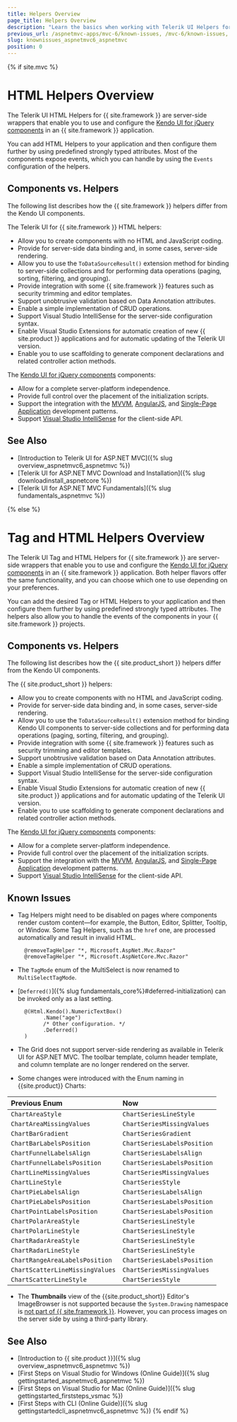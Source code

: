 ```yaml
---
title: Helpers Overview
page_title: Helpers Overview
description: "Learn the basics when working with Telerik UI Helpers for {{ site.framework }}"
previous_url: /aspnetmvc-apps/mvc-6/known-issues, /mvc-6/known-issues, /known-issues
slug: knownissues_aspnetmvc6_aspnetmvc
position: 0
---
```

{% if site.mvc %}
# HTML Helpers Overview

The Telerik UI HTML Helpers for {{ site.framework }} are server-side wrappers that enable you to use and configure the <a href="https://www.telerik.com/kendo-jquery-ui" target="_blank">Kendo UI for jQuery components</a> in an {{ site.framework }} application.

You can add HTML Helpers to your application and then configure them further by using predefined strongly typed attributes. Most of the components expose events, which you can handle by using the `Events` configuration of the helpers.  

## Components vs. Helpers

The following list describes how the {{ site.framework }} helpers differ from the Kendo UI components.

The Telerik UI for {{ site.framework }} HTML helpers:

* Allow you to create components with no HTML and JavaScript coding.
* Provide for server-side data binding and, in some cases, server-side rendering.
* Allow you to use the `ToDataSourceResult()` extension method for binding to server-side collections and for performing data operations (paging, sorting, filtering, and grouping).
* Provide integration with some {{ site.framework }} features such as security trimming and editor templates.
* Support unobtrusive validation based on Data Annotation attributes.
* Enable a simple implementation of CRUD operations.
* Support Visual Studio IntelliSense for the server-side configuration syntax.
* Enable Visual Studio Extensions for automatic creation of new {{ site.product }} applications and for automatic updating of the Telerik UI version.
* Enable you to use scaffolding to generate component declarations and related controller action methods.

The <a href="https://www.telerik.com/kendo-jquery-ui" target="_blank">Kendo UI for jQuery components</a> components:

* Allow for a complete server-platform independence.
* Provide full control over the placement of the initialization scripts.
* Support the integration with the [MVVM](https://docs.telerik.com/kendo-ui/framework/mvvm/overview), [AngularJS](https://docs.telerik.com/kendo-ui/framework/AngularJS/introduction), and [Single-Page Application](https://docs.telerik.com/kendo-ui/framework/spa/overview) development patterns.
* Support [Visual Studio IntelliSense](https://docs.telerik.com/kendo-ui/third-party/vs-intellisense) for the client-side API.

## See Also

* [Introduction to Telerik UI for ASP.NET MVC]({% slug overview_aspnetmvc6_aspnetmvc %})
* [Telerik UI for ASP.NET MVC Download and Installation]({% slug downloadinstall_aspnetcore %})
* [Telerik UI for ASP.NET MVC Fundamentals]({% slug fundamentals_aspnetmvc %})

{% else %}
# Tag and HTML Helpers Overview

The Telerik UI Tag and HTML Helpers for {{ site.framework }} are server-side wrappers that enable you to use and configure the <a href="https://www.telerik.com/kendo-jquery-ui" target="_blank">Kendo UI for jQuery components</a> in an {{ site.framework }} application. Both helper flavors offer the same functionality, and you can choose which one to use depending on your preferences. 

You can add the desired Tag or HTML Helpers to your application and then configure them further by using predefined strongly typed attributes. The helpers also allow you to handle the events of the components in your {{ site.framework }} projects.

## Components vs. Helpers

The following list describes how the {{ site.product_short }} helpers differ from the Kendo UI components.

The {{ site.product_short }} helpers:

* Allow you to create components with no HTML and JavaScript coding.
* Provide for server-side data binding and, in some cases, server-side rendering.
* Allow you to use the `ToDataSourceResult()` extension method for binding Kendo UI components to server-side collections and for performing data operations (paging, sorting, filtering, and grouping).
* Provide integration with some {{ site.framework }} features such as security trimming and editor templates.
* Support unobtrusive validation based on Data Annotation attributes.
* Enable a simple implementation of CRUD operations.
* Support Visual Studio IntelliSense for the server-side configuration syntax.
* Enable Visual Studio Extensions for automatic creation of new {{ site.product }} applications and for automatic updating of the Telerik UI version.
* Enable you to use scaffolding to generate component declarations and related controller action methods.

The <a href="https://www.telerik.com/kendo-jquery-ui" target="_blank">Kendo UI for jQuery components</a> components:

* Allow for a complete server-platform independence.
* Provide full control over the placement of the initialization scripts.
* Support the integration with the [MVVM](https://docs.telerik.com/kendo-ui/framework/mvvm/overview), [AngularJS](https://docs.telerik.com/kendo-ui/framework/AngularJS/introduction), and [Single-Page Application](https://docs.telerik.com/kendo-ui/framework/spa/overview) development patterns.
* Support [Visual Studio IntelliSense](https://docs.telerik.com/kendo-ui/third-party/vs-intellisense) for the client-side API.

## Known Issues

* Tag Helpers might need to be disabled on pages where components render custom content&mdash;for example, the Button, Editor, Splitter, Tooltip, or Window. Some Tag Helpers, such as the `href` one, are processed automatically and result in invalid HTML.

        @removeTagHelper "*, Microsoft.AspNet.Mvc.Razor"
        @removeTagHelper "*, Microsoft.AspNetCore.Mvc.Razor"

* The `TagMode` enum of the MultiSelect is now renamed to `MultiSelectTagMode`.
* [`Deferred()`]({% slug fundamentals_core%}#deferred-initialization) can be invoked only as a last setting.

        @(Html.Kendo().NumericTextBox()
              .Name("age")
              /* Other configuration. */
              .Deferred()
        )

* The Grid does not support server-side rendering as available in Telerik UI for ASP.NET MVC. The toolbar template, column header template, and column template are no longer rendered on the server.

* Some changes were introduced with the Enum naming in {{site.product}} Charts:

| Previous Enum                      | Now                   |
|:---                       |:---                     |
| `ChartAreaStyle`          | `ChartSeriesLineStyle`  |
| `ChartAreaMissingValues`  | `ChartSeriesMissingValues` |
| `ChartBarGradient`        | `ChartSeriesGradient`   |
| `ChartBarLabelsPosition`  | `ChartSeriesLabelsPosition`|
| `ChartFunnelLabelsAlign`  | `ChartSeriesLabelsAlign`|
| `ChartFunnelLabelsPosition`| `ChartSeriesLabelsPosition`|
| `ChartLineMissingValues`  | `ChartSeriesMissingValues`  |
| `ChartLineStyle`          | `ChartSeriesStyle`      |
| `ChartPieLabelsAlign`     | `ChartSeriesLabelsAlign`|
| `ChartPieLabelsPosition`  | `ChartSeriesLabelsPosition`  |
| `ChartPointLabelsPosition`| `ChartSeriesLabelsPosition`  |
| `ChartPolarAreaStyle`     | `ChartSeriesLineStyle`  |
| `ChartPolarLineStyle`     | `ChartSeriesLineStyle`  |
| `ChartRadarAreaStyle`     | `ChartSeriesLineStyle`  |
| `ChartRadarLineStyle`     | `ChartSeriesLineStyle`  |
| `ChartRangeAreaLabelsPosition`     | `ChartSeriesLabelsPosition`  |
| `ChartScatterLineMissingValues` | `ChartSeriesMissingValues`|
| `ChartScatterLineStyle`   | `ChartSeriesStyle`      |

* The **Thumbnails** view of the {{site.product_short}} Editor's ImageBrowser is not supported because the `System.Drawing` namespace is [not part of {{ site.framework }}](https://blogs.msdn.microsoft.com/dotnet/2016/02/10/porting-to-net-core/). However, you can process images on the server side by using a third-party library.

## See Also

* [Introduction to {{ site.product }}]({% slug overview_aspnetmvc6_aspnetmvc %})
* [First Steps on Visual Studio for Windows (Online Guide)]({% slug gettingstarted_aspnetmvc6_aspnetmvc %})
* [First Steps on Visual Studio for Mac (Online Guide)]({% slug gettingstarted_firststeps_vsmac %})
* [First Steps with CLI (Online Guide)]({% slug gettingstartedcli_aspnetmvc6_aspnetmvc %})
{% endif %}
